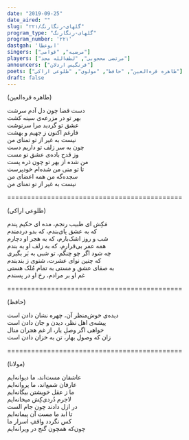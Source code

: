 ```yaml
---
date: "2019-09-25"
date_aired: ""
slug: "گلهای-رنگارنگ/۲۲۱"
program_type: "گلهای-رنگارنگ"
program_number: '۲۲۱'
dastgah: 'ابوعطا'
singers: ["مرضیه", "قوامی"]
players: ["مرتضی محجوبی", "لطف‌الله مجد"]
announcers: ["فرنگیس اردلان"]
poets: ["طاهره قره‌العین", "حافظ", "مولوی", "طلوعی اراکی"]
draft: false
---
```


(طاهره قره‌العین)  

دست قضا چون دل آدم سرشت  
بهر تو در مزرعه‌ی سینه کشت  
عشق تو گردید مرا سرنوشت  
فارغم اکنون ز جهیم و بهشت  
نیست به غیر از تو تمنای من  
چون به سر زلف تو داریم دست  
وز قدح باده‌ی عشق تو مست  
من شده از بهر تو چون ذره پست  
تا تو منی من شده‌ام خودپرست  
سجده‌گه من همه اعضای من  
نیست به غیر از تو تمنای من  

============================================  

(طلوعی اراکی)  

مَکِش ای طبیب رنجم، مده ای حکیم پندم  
که به عشق پای‌بندم، كه بدو دردمندم  
شب و روز اشک‌بارم، كه به هجر او دچارم  
همه عمر بی‌قرارم، که به زلف او به بندم  
چه شود اگر چو چنگم، تو شبی به بَر بگیری  
که چنین نوای عشرت، شنوی ز بندبندم  
به صفای عشق و مستی به تمام مُلک هستی  
غم او بر مرادم، رخ او در پسندم  

============================================  

(حافظ)  

دیده‌ی خوش‌منظر آن، چهره نشان دادن است  
پیشه‌ی اهل نظر، دیدن و جان دادن است  
خواهی اگر وصلِ یار، از غم هجران منال  
زان که وصول بهار، تن به خزان دادن است  

============================================  

(مولانا)  

عاشقان مست‌اند، ما دیوانه‌ایم  
عارفان شمع‌اند، ما پروانه‌ایم  
ما ز عقل خویشتن بیگانه‌ایم  
لاجرم دُردی‌كِش میخانه‌ایم  
در ازل دادند چون جام الست  
تا ابد ما مست آن پیمانه‌ایم  
کس نگردد واقفِ اسرار ما  
چون‌که همچون گنج در ویرانه‌ایم  
